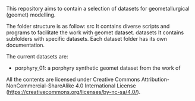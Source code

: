 This repository aims to contain a selection of datasets for geometallurgical (geomet) modelling.

The folder structure is as follow:
src
    It contains diverse scripts and programs to facilitate the work with geomet dataset.
datasets
    It contains subfolders with specific datasets. Each dataset folder has its own documentation.

The current datasets are:
  + porphyry_01: a porphyry synthetic geomet dataset from the work of

All the contents are licensed under Creative Commons Attribution-NonCommercial-ShareAlike 4.0 International License (https://creativecommons.org/licenses/by-nc-sa/4.0/).

